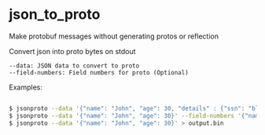 # json_to_proto
Make protobuf messages without generating protos or reflection

Convert json into proto bytes on stdout

```
--data: JSON data to convert to proto
--field-numbers: Field numbers for proto (Optional)
```

Examples:
```bash

$ jsonproto --data '{"name": "John", "age": 30, "details" : {"ssn": "blah"}}' --field-numbers '{"name": 1, "age": 2, "details.ssn": 5}' > output.bin
$ jsonproto --data '{"name": "John", "age": 30}' --field-numbers '{"name": 1, "age": 2}' > output.bin
$ jsonproto --data '{"name": "John", "age": 30}' > output.bin
```
